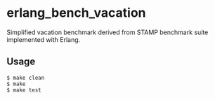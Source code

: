 # erlang_bench_vacation
Simplified vacation benchmark derived from STAMP benchmark suite implemented with Erlang.

Usage
-------

    $ make clean
    $ make 
    $ make test
